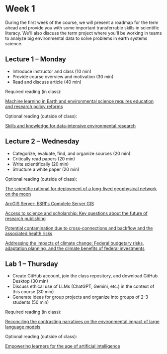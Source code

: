 # Week 1
During the first week of the course, we will present a roadmap for the term ahead and provide you with some important transferrable skills in scientific literacy. We'll also discuss the term project where you'll be working in teams to analyze big environmental data to solve problems in earth systems science.

## Lecture 1 – Monday
- Introduce instructor and class (10 min)
- Provide course overview and motivation (30 min)
- Read and discuss article (40 min)

Required reading (in class):

[Machine learning in Earth and environmental science requires education and research policy reforms](https://github.com/Analytical-Workflows-for-Earth-Science/Sp2025/blob/main/Readings/Fleming%20et%20al.%20-%202021%20-%20Machine%20learning%20in%20Earth%20and%20environmental%20scienc.pdf)

Optional reading (outside of class):

[Skills and knowledge for data-intensive environmental research](https://github.com/Analytical-Workflows-for-Earth-Science/Sp2025/blob/main/Readings/Hampton%20et%20al.%20-%202017%20-%20Skills%20and%20Knowledge%20for%20Data-Intensive%20Environmen.pdf)

## Lecture 2 – Wednesday
- Categorize, evaluate, find, and organize sources (20 min)
- Critically read papers (20 min)
- Write scientifically (20 min)
- Structure a white paper (20 min)

Optional reading  (outside of class):

[The scientific rational for deployment of a long-lived geophysical network on the moon](https://github.com/Analytical-Workflows-for-Earth-Science/Sp2025/blob/main/Readings/White%20Paper%20Example%20-%20NASA.pdf)

[ArcGIS Server: ESRI's Complete Server GIS](https://github.com/Analytical-Workflows-for-Earth-Science/Sp2025/blob/main/Readings/White%20Paper%20Example%20-%20ESRI.pdf)

[Access to science and scholarship: Key questions about the future of research publishing](https://github.com/Analytical-Workflows-for-Earth-Science/Sp2025/blob/main/Readings/White%20Paper%20Example%20-%20MIT.pdf)

[Potential contamination due to cross-connections and backflow and the associated health risks](https://github.com/Analytical-Workflows-for-Earth-Science/Sp2025/blob/main/Readings/White%20Paper%20Example%20-%20EPA.pdf)

[Addressing the impacts of climate change: Federal budgetary risks, adaptation planning, and the climate benefits of federal investments](https://github.com/Analytical-Workflows-for-Earth-Science/Sp2025/blob/main/Readings/White%20Paper%20Example%20-%20OMB.pdf)

## Lab 1 – Thursday
- Create GitHub account, join the class repository, and download GitHub Desktop  (30 min)
- Discuss ethical use of LLMs (ChatGPT, Gemini, etc.) in the context of this course (30 min)
- Generate ideas for group projects and organize into groups of 2-3 students (50 min)

Required reading (in class):

[Reconciling the contrasting narratives on the environmental impact of large language models](https://github.com/Analytical-Workflows-for-Earth-Science/Sp2025/blob/main/Readings/Ren%20et%20al.%20-%202024%20-%20Reconciling%20the%20contrasting%20narratives%20on%20the%20envi.pdf)

Optional reading (outside of class):

[Empowering learners for the age of artificial intelligence](https://github.com/Analytical-Workflows-for-Earth-Science/Sp2025/blob/main/Readings/Ga%C5%A1evi%C4%87%20et%20al.%20-%202023%20-%20Empowering%20learners%20for%20the%20age%20of%20artificial%20inte.pdf)
